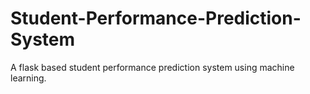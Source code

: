 # Student-Performance-Prediction-System
A flask based student performance prediction system using machine learning.
